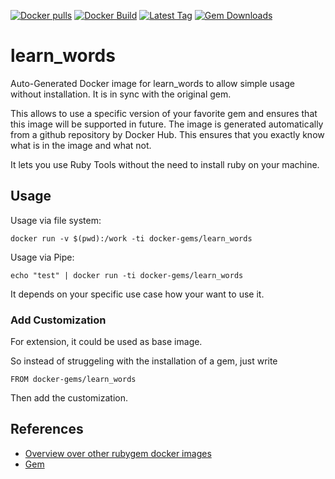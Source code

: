 [![Docker pulls](https://img.shields.io/docker/pulls/rubygem/learn_words.svg)](https://hub.docker.com/r/rubygem/learn_words/)
[![Docker Build](https://img.shields.io/docker/automated/rubygem/learn_words.svg)](https://hub.docker.com/r/rubygem/learn_words/)
[![Latest Tag](https://img.shields.io/github/tag/docker-rubygem/learn_words.svg)](https://hub.docker.com/r/rubygem/learn_words/)
[![Gem Downloads](https://img.shields.io/gem/dt/learn_words.svg)](https://rubygems.org/gems/learn_words/)
# learn_words

Auto-Generated Docker image for learn_words to allow simple usage without installation.
It is in sync with the original gem.

This allows to use a specific version of your favorite gem and ensures that this image will be supported in future.
The image is generated automatically from a github repository by Docker Hub.
This ensures that you exactly know what is in the image and what not.

It lets you use Ruby Tools without the need to install ruby on your machine.

## Usage

Usage via file system:

`docker run -v $(pwd):/work -ti docker-gems/learn_words`

Usage via Pipe:

`echo "test" | docker run -ti docker-gems/learn_words`

It depends on your specific use case how your want to use it.

### Add Customization

For extension, it could be used as base image.

So instead of struggeling with the installation of a gem, just write

`FROM docker-gems/learn_words`

Then add the customization.

## References

 - [Overview over other rubygem docker images](https://github.com/thinkbot/docker-rubygem)
 - [Gem](https://rubygems.org/gems/learn_words/)
